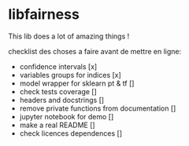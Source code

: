 libfairness
===========

This lib does a lot of amazing things !

checklist des choses a faire avant de mettre en ligne:
- confidence intervals [x]
- variables groups for indices [x]
- model wrapper for sklearn pt & tf []
- check tests coverage []
- headers and docstrings []
- remove private functions from documentation []
- jupyter notebook for demo []
- make a real README []
- check licences dependences []